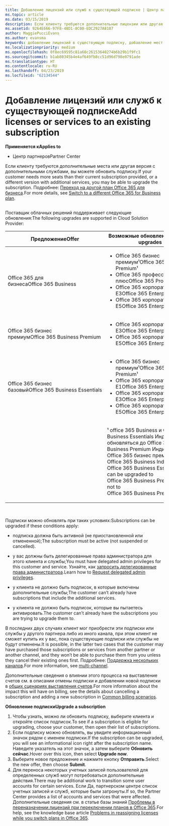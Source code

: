 ```yaml
---
title: Добавление лицензий или служб к существующей подписке | Центр партнеров
ms.topic: article
ms.date: 03/15/2019
description: Если клиенту требуются дополнительные лицензии или другая версия с дополнительными службами, вы можете обновить подписку.
ms.assetid: 9264E666-97F8-48D1-8C00-EDC2927A8107
author: MaggiePucciEvans
ms.author: evansma
keywords: добавление лицензий в существующую подписку, добавление мест для существующей подписки, изменение подписки, изменить подписку, приобретение дополнительных лицензий для клиента
ms.localizationpriority: medium
ms.openlocfilehash: 0f8ec69595c81a60c26153640274b6b29b1f9fc1
ms.sourcegitcommit: b1ab80345b4e4af649fb8cc51d96d798e0791ade
ms.translationtype: HT
ms.contentlocale: ru-RU
ms.lasthandoff: 04/23/2019
ms.locfileid: "62134544"
---
```

# <a name="add-licenses-or-services-to-an-existing-subscription"></a><span data-ttu-id="f2b1b-104">Добавление лицензий или служб к существующей подписке</span><span class="sxs-lookup"><span data-stu-id="f2b1b-104">Add licenses or services to an existing subscription</span></span>

<span data-ttu-id="f2b1b-105">**Применяется к**</span><span class="sxs-lookup"><span data-stu-id="f2b1b-105">**Applies to**</span></span>

-  <span data-ttu-id="f2b1b-106">Центр партнеров</span><span class="sxs-lookup"><span data-stu-id="f2b1b-106">Partner Center</span></span>

<span data-ttu-id="f2b1b-107">Если клиенту требуются дополнительные места или другая версия с дополнительными службами, вы можете обновить подписку.</span><span class="sxs-lookup"><span data-stu-id="f2b1b-107">If your customer needs more seats than their current subscription provided, or a different version with additional services, you may be able to upgrade the subscription.</span></span> <span data-ttu-id="f2b1b-108">Подробнее: [Переход на другой план Office 365 для бизнеса](https://go.microsoft.com/fwlink/p/?LinkId=723577).</span><span class="sxs-lookup"><span data-stu-id="f2b1b-108">For more details, see [Switch to a different Office 365 for Business plan](https://go.microsoft.com/fwlink/p/?LinkId=723577).</span></span>

## <a href="" id="upgradesubscription"></a>


<span data-ttu-id="f2b1b-109">Поставщик облачных решений поддерживает следующие обновления:</span><span class="sxs-lookup"><span data-stu-id="f2b1b-109">The following upgrades are supported in Cloud Solution Provider:</span></span>

<table>
<colgroup>
<col width="50%" />
<col width="50%" />
</colgroup>
<thead>
<tr class="header">
<th><span data-ttu-id="f2b1b-110">Предложение</span><span class="sxs-lookup"><span data-stu-id="f2b1b-110">Offer</span></span></th>
<th><span data-ttu-id="f2b1b-111">Возможные обновления</span><span class="sxs-lookup"><span data-stu-id="f2b1b-111">Possible upgrades</span></span></th>
</tr>
</thead>
<tbody>
<tr class="odd">
<td><span data-ttu-id="f2b1b-112">Office 365 для бизнеса</span><span class="sxs-lookup"><span data-stu-id="f2b1b-112">Office 365 Business</span></span></td>
<td><ul>
<li><span data-ttu-id="f2b1b-113">Office 365 бизнес премиум¹</span><span class="sxs-lookup"><span data-stu-id="f2b1b-113">Office 365 Business Premium¹</span></span></li>
<li><span data-ttu-id="f2b1b-114">Office 365 профессиональный плюс</span><span class="sxs-lookup"><span data-stu-id="f2b1b-114">Office 365 ProPlus</span></span></li>
<li><span data-ttu-id="f2b1b-115">Office 365 корпоративный E3</span><span class="sxs-lookup"><span data-stu-id="f2b1b-115">Office 365 Enterprise E3</span></span></li>
<li><span data-ttu-id="f2b1b-116">Office 365 корпоративный E5</span><span class="sxs-lookup"><span data-stu-id="f2b1b-116">Office 365 Enterprise E5</span></span></li>
</ul></td>
</tr>
<tr class="even">
<td><span data-ttu-id="f2b1b-117">Office 365 бизнес премиум</span><span class="sxs-lookup"><span data-stu-id="f2b1b-117">Office 365 Business Premium</span></span></td>
<td><ul>
<li><span data-ttu-id="f2b1b-118">Office 365 корпоративный E3</span><span class="sxs-lookup"><span data-stu-id="f2b1b-118">Office 365 Enterprise E3</span></span></li>
<li><span data-ttu-id="f2b1b-119">Office 365 корпоративный E5</span><span class="sxs-lookup"><span data-stu-id="f2b1b-119">Office 365 Enterprise E5</span></span></li>
</ul></td>
</tr>
<tr class="odd">
<td><span data-ttu-id="f2b1b-120">Office 365 бизнес базовый</span><span class="sxs-lookup"><span data-stu-id="f2b1b-120">Office 365 Business Essentials</span></span></td>
<td><ul>
<li><span data-ttu-id="f2b1b-121">Office 365 бизнес премиум¹</span><span class="sxs-lookup"><span data-stu-id="f2b1b-121">Office 365 Business Premium¹</span></span></li>
<li><span data-ttu-id="f2b1b-122">Office 365 корпоративный E1</span><span class="sxs-lookup"><span data-stu-id="f2b1b-122">Office 365 Enterprise E1</span></span></li>
<li><span data-ttu-id="f2b1b-123">Office 365 корпоративный E3</span><span class="sxs-lookup"><span data-stu-id="f2b1b-123">Office 365 Enterprise E3</span></span></li>
<li><span data-ttu-id="f2b1b-124">Office 365 корпоративный E5</span><span class="sxs-lookup"><span data-stu-id="f2b1b-124">Office 365 Enterprise E5</span></span></li>
</ul></td>
</tr>
<tr class="even">
<td></td>
<td><p><span data-ttu-id="f2b1b-125">¹ office 365 Business и Office 365 Business Essentials Индии могут обновляться до Office 365 Business Premium Индии, не для Office 365 бизнес премиум.</span><span class="sxs-lookup"><span data-stu-id="f2b1b-125">¹ Office 365 Business India and Office 365 Business Essentials India can be upgraded to Office 365 Business Premium India, not to Office 365 Business Premium.</span></span></p></td>
</tr>
</tbody>
</table>

 

<span data-ttu-id="f2b1b-126">Подписки можно обновлять при таких условиях:</span><span class="sxs-lookup"><span data-stu-id="f2b1b-126">Subscriptions can be upgraded if these conditions apply:</span></span>

-   <span data-ttu-id="f2b1b-127">подписка должна быть активной (не приостановленной или отмененной);</span><span class="sxs-lookup"><span data-stu-id="f2b1b-127">The subscription must be active (not suspended or cancelled).</span></span>

-   <span data-ttu-id="f2b1b-128">у вас должны быть делегированные права администратора для этого клиента и службы;</span><span class="sxs-lookup"><span data-stu-id="f2b1b-128">You must have delegated admin privileges for this customer and service.</span></span> <span data-ttu-id="f2b1b-129">Узнайте, как [запросить делегированные права администратора](request-a-relationship-with-a-customer.md).</span><span class="sxs-lookup"><span data-stu-id="f2b1b-129">Learn how to [Request delegated admin privileges](request-a-relationship-with-a-customer.md).</span></span>

-   <span data-ttu-id="f2b1b-130">у клиента не должно быть подписок, в которые включены дополнительные службы;</span><span class="sxs-lookup"><span data-stu-id="f2b1b-130">The customer can’t already have subscriptions that include the additional services.</span></span>

-   <span data-ttu-id="f2b1b-131">у клиента не должно быть подписок, которые вы пытаетесь активировать.</span><span class="sxs-lookup"><span data-stu-id="f2b1b-131">The customer can’t already have the subscriptions you are trying to upgrade them to.</span></span>

<span data-ttu-id="f2b1b-132">В последних двух случаях клиент мог приобрести эти подписки или службы у другого партнера либо из иного канала, при этом клиент не сможет купить их у вас, пока существующие подписки или службы не будут отменены.</span><span class="sxs-lookup"><span data-stu-id="f2b1b-132">It is possible, in the latter two cases that the customer may have purchased those subscriptions or services from another partner or another channel, and they won’t be able to purchase them from you unless they cancel their existing ones first.</span></span> <span data-ttu-id="f2b1b-133">Подробнее: [Поддержка нескольких каналов](multichannel.md).</span><span class="sxs-lookup"><span data-stu-id="f2b1b-133">For more information, see [multi-channel](multichannel.md).</span></span>

<span data-ttu-id="f2b1b-134">Дополнительные сведения о влиянии этого процесса на выставление счетов см. в описании отмены подписки и добавлении новой подписки в [общих сценариях выставления счетов](common-billing-scenarios.md).</span><span class="sxs-lookup"><span data-stu-id="f2b1b-134">For more information about the impact this will have on billing, see the details about cancelling a subscription and adding a new subscription in [Common billing scenarios](common-billing-scenarios.md).</span></span>

<span data-ttu-id="f2b1b-135">**Обновление подписки**</span><span class="sxs-lookup"><span data-stu-id="f2b1b-135">**Upgrade a subscription**</span></span>

1.  <span data-ttu-id="f2b1b-136">Чтобы узнать, можно ли обновить подписку, выберите клиента и откройте список подписок.</span><span class="sxs-lookup"><span data-stu-id="f2b1b-136">To see if a subscription is eligible for upgrading, choose your customer, then open their list of subscriptions.</span></span>
2.  <span data-ttu-id="f2b1b-137">Если подписку можно обновлять, вы увидите информационный значок рядом с именем подписки.</span><span class="sxs-lookup"><span data-stu-id="f2b1b-137">If the subscription can be upgraded, you will see an informational icon right after the subscription name.</span></span> <span data-ttu-id="f2b1b-138">Наведите указатель на этот значок, а затем выберите **Обновить сейчас**.</span><span class="sxs-lookup"><span data-stu-id="f2b1b-138">Hover over this icon, then select **Upgrade now**.</span></span>
3.  <span data-ttu-id="f2b1b-139">Выберите новое предложение и нажмите кнопку **Отправить**.</span><span class="sxs-lookup"><span data-stu-id="f2b1b-139">Select the new offer, then choose **Submit**.</span></span>
4.  <span data-ttu-id="f2b1b-140">Для переноса некоторых учетных записей пользователей для определенных служб могут потребоваться дополнительные действия.</span><span class="sxs-lookup"><span data-stu-id="f2b1b-140">There may be additional work to transition some user accounts for certain services.</span></span> <span data-ttu-id="f2b1b-141">Если Да, партнерском центре список учетных записей и служб, которые были затронуты.</span><span class="sxs-lookup"><span data-stu-id="f2b1b-141">If so, the Partner Center provides a list of accounts and services that were affected.</span></span> <span data-ttu-id="f2b1b-142">Дополнительные сведения см. в статье базы знаний [Проблемы в переназначении лицензий при переключении планов в Office 365](https://go.microsoft.com/fwlink/p/?LinkId=723576).</span><span class="sxs-lookup"><span data-stu-id="f2b1b-142">For help, see the knowledge base article [Problems in reassigning licenses while you switch plans in Office 365](https://go.microsoft.com/fwlink/p/?LinkId=723576).</span></span>

 

 



